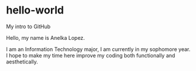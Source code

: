 # hello-world
My intro to GitHub

Hello, my name is Anelka Lopez.

I am an Information Technology major, I am currently in my sophomore year.
I hope to make my time here improve my coding both functionally and aesthetically.
